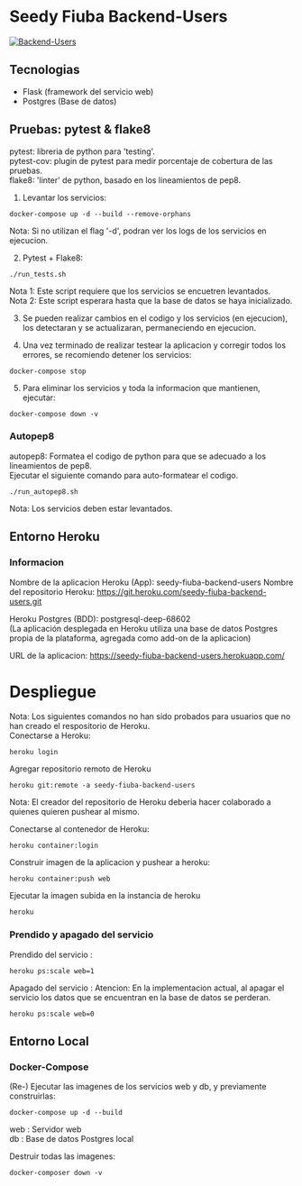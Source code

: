 # Seedy Fiuba Backend-Users
[![Backend-Users](https://github.com/Seedy-Fiuba-Grupo-5/Backend-users/actions/workflows/github_actions.yml/badge.svg)](https://github.com/Seedy-Fiuba-Grupo-5/Backend-Proyectos/actions/workflows/github_actions.yml)

## Tecnologias
- Flask (framework del servicio web)
- Postgres (Base de datos)

## Pruebas: pytest & flake8
pytest: libreria de python para 'testing'.  
pytest-cov: plugin de pytest para medir porcentaje de cobertura de las pruebas.  
flake8: 'linter' de python, basado en los lineamientos de pep8.  
  
1) Levantar los servicios:
```
docker-compose up -d --build --remove-orphans
```
Nota: Si no utilizan el flag '-d', podran ver los logs de los servicios en 
ejecucion.  
  
2) Pytest + Flake8:
```
./run_tests.sh
```
Nota 1: Este script requiere que los servicios se encuetren levantados.  
Nota 2: Este script esperara hasta que la base de datos se haya inicializado.  
  
3) Se pueden realizar cambios en el codigo y los servicios (en ejecucion), los detectaran y se actualizaran, permaneciendo en ejecucion.  
  
4) Una vez terminado de realizar testear la aplicacion y corregir todos los errores, se recomiendo detener los servicios:  
```
docker-compose stop
```
  
5) Para eliminar los servicios y toda la informacion que mantienen, ejecutar:
```
docker-compose down -v
```
  
### Autopep8
autopep8: Formatea el codigo de python para que se adecuado a los
lineamientos de pep8.  
Ejecutar el siguiente comando para auto-formatear el codigo.
```
./run_autopep8.sh
```
Nota: Los servicios deben estar levantados.  
  
## Entorno Heroku
### Informacion
Nombre de la aplicacion Heroku (App): seedy-fiuba-backend-users
Nombre del repositorio Heroku: https://git.heroku.com/seedy-fiuba-backend-users.git  
  
Heroku Postgres (BDD): postgresql-deep-68602  
(La aplicación desplegada en Heroku utiliza una base de datos Postgres propia de 
la plataforma, agregada como add-on de la aplicacion)  
  
URL de la aplicacion: https://seedy-fiuba-backend-users.herokuapp.com/  

# Despliegue
Nota: Los siguientes comandos no han sido probados para usuarios que no han creado el respositorio de Heroku.  
Conectarse a Heroku:
```
heroku login
```
  
Agregar repositorio remoto de Heroku
```
heroku git:remote -a seedy-fiuba-backend-users
```
Nota: El creador del repositorio de Heroku deberia hacer colaborado a quienes quieren pushear al mismo.  
  
Conectarse al contenedor de Heroku:
```
heroku container:login
```
  
Construir imagen de la aplicacion y pushear a heroku:
```
heroku container:push web
```
  
Ejecutar la imagen subida en la instancia de heroku
```
heroku
```

### Prendido y apagado del servicio
Prendido del servicio :
```
heroku ps:scale web=1
```

Apagado del servicio :
Atencion: En la implementacion actual, al apagar el servicio los datos que se encuentran en la base de datos se perderan.
```
heroku ps:scale web=0
```


## Entorno Local
### Docker-Compose
(Re-) Ejecutar las imagenes de los servicios web y db, 
y previamente construirlas: 
```
docker-compose up -d --build
```
web : Servidor web  
db : Base de datos Postgres local  

Destruir todas las imagenes:
```
docker-composer down -v
```
